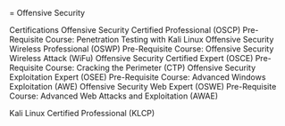 = Offensive Security

Certifications
  Offensive Security Certified Professional (OSCP)
    Pre-Requisite Course: Penetration Testing with
    Kali Linux
  Offensive Security Wireless Professional (OSWP)
    Pre-Requisite Course: Offensive Security Wireless Attack (WiFu)
  Offensive Security Certified Expert (OSCE)
    Pre-Requisite Course: Cracking the Perimeter (CTP)
  Offensive Security Exploitation Expert (OSEE)
    Pre-Requisite Course: Advanced Windows Exploitation (AWE)
  Offensive Security Web Expert (OSWE)
    Pre-Requisite Course: Advanced Web Attacks and Exploitation (AWAE)
  
  Kali Linux Certified Professional (KLCP)
